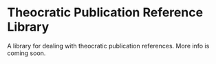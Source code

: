 # Theocratic Publication Reference Library #

A library for dealing with theocratic publication references.
More info is coming soon.
